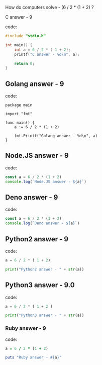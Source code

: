 How do computers solve - (6 / 2 * (1 + 2) ?

C answer - 9

code:

```c
#include "stdio.h"

int main() {
    int a = 6 / 2 * ( 1 + 2);
    printf("C answer - %d\n", a);

    return 0;
}
```


## Golang answer - 9

code:

```golang
package main

import "fmt"

func main() {
	a := 6 / 2 * (1 + 2)

	fmt.Printf("Golang answer - %d\n", a)
}

```


## Node.JS answer - 9

code:

```javascript
const a = 6 / 2 * (1 + 2)
console.log(`Node.JS answer - ${a}`)
```


## Deno answer - 9

code:

```javascript
const a = 6 / 2 * (1 + 2)
console.log(`Deno answer - ${a}`)
```


## Python2 answer - 9

code:

```python
a = 6 / 2 * ( 1 + 2)

print("Python2 answer - " + str(a))
```


## Python3 answer - 9.0

code:

```python
a = 6 / 2 * ( 1 + 2 )

print("Python3 answer - " + str(a))
```


### Ruby answer - 9

code:

```ruby
a = 6 / 2 * (1 + 2)

puts "Ruby answer - #{a}"
```



